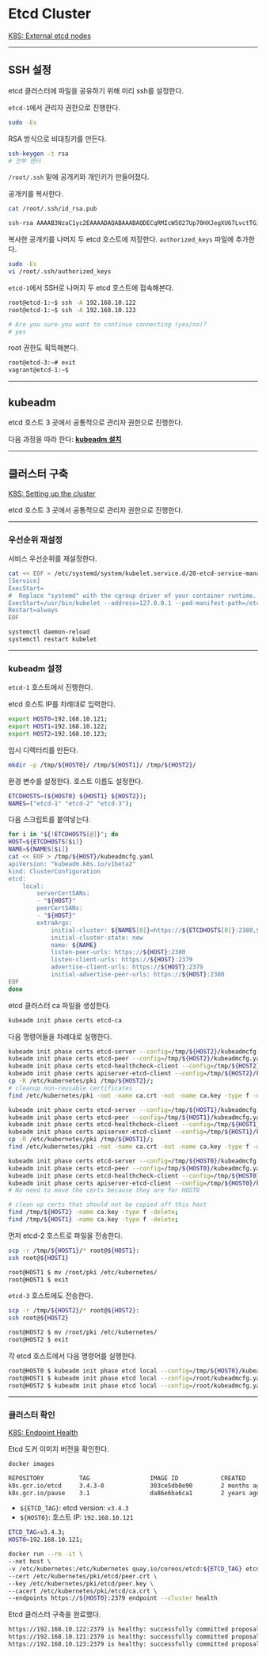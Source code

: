 # Etcd Cluster

[K8S: External etcd nodes](https://kubernetes.io/docs/setup/production-environment/tools/kubeadm/high-availability/#external-etcd-nodes)

---

## SSH 설정

etcd 클러스터에 파일을 공유하기 위해 미리 ssh를 설정한다.

`etcd-1`에서 관리자 권한으로 진행한다.

```bash
sudo -Es
```

RSA 방식으로 비대칭키를 만든다.

```bash
ssh-keygen -t rsa
# 전부 엔터
```

`/root/.ssh` 밑에 공개키와 개인키가 만들어졌다.

공개키를 복사한다.

```bash
cat /root/.ssh/id_rsa.pub

ssh-rsa AAAAB3NzaC1yc2EAAAADAQABAAABAQDECqRMIcW5O27Up70HXJegXU67LvctTGibTq3Wr5EXuTpVWstO1oWFUfV1VsiCLqWyNkFlA9KDbwo42sdl2Nr7wwxknK9BhYUamiswHs2ijr2+7mYlbxubO5+UQfhTsKxWUM3pan4y+32kd2wJIUNEoE4CrZxoP2IB7CA7OAV/06EFrumWpnNPVUOPVJBHE0Qu5kquHsZ4nLL7hfrOyvTR/g2IoANuUUhse1vZ/6I/Fgd78qnL7TL0ssSxuPtg+zo0D0iIoImFbFEu+gTIo/u5NzQAeTcax/3tDq2G28ByI+h37BUm97qFsRTpy676BagOp2DWlanIaz7GhdRtjPOF root@etcd-1
```

복사한 공개키를 나머지 두 etcd 호스트에 저장한다. `authorized_keys` 파일에 추가한다.

```bash
sudo -Es
vi /root/.ssh/authorized_keys
```

`etcd-1`에서 SSH로 나머지 두 etcd 호스트에 접속해본다.

```bash
root@etcd-1:~$ ssh -A 192.168.10.122
root@etcd-1:~$ ssh -A 192.168.10.123

# Are you sure you want to continue connecting (yes/no)?
# yes
```

root 권한도 획득해본다.

```bash
root@etcd-3:~# exit
vagrant@etcd-1:~$
```

---

## kubeadm

etcd 호스트 3 곳에서 공통적으로 관리자 권한으로 진행한다.

다음 과정을 따라 한다: **[kubeadm 설치](/docs/install-kubeadm.md)**

---

## 클러스터 구축

[K8S: Setting up the cluster](https://kubernetes.io/docs/setup/production-environment/tools/kubeadm/setup-ha-etcd-with-kubeadm/#setting-up-the-cluster)

etcd 호스트 3 곳에서 공통적으로 관리자 권한으로 진행한다.

---

### 우선순위 재설정

서비스 우선순위를 재설정한다.

```bash
cat << EOF > /etc/systemd/system/kubelet.service.d/20-etcd-service-manager.conf
[Service]
ExecStart=
#  Replace "systemd" with the cgroup driver of your container runtime. The default value in the kubelet is "cgroupfs".
ExecStart=/usr/bin/kubelet --address=127.0.0.1 --pod-manifest-path=/etc/kubernetes/manifests --cgroup-driver=systemd
Restart=always
EOF
```

```bash
systemctl daemon-reload
systemctl restart kubelet
```

---

### kubeadm 설정

`etcd-1` 호스트에서 진행한다.

etcd 호스트 IP를 차례대로 입력한다.

```bash
export HOST0=192.168.10.121;
export HOST1=192.168.10.122;
export HOST2=192.168.10.123;
```

임시 디렉터리를 만든다.

```bash
mkdir -p /tmp/${HOST0}/ /tmp/${HOST1}/ /tmp/${HOST2}/
```

환경 변수를 설정한다. 호스트 이름도 설정한다.

```bash
ETCDHOSTS=(${HOST0} ${HOST1} ${HOST2});
NAMES=("etcd-1" "etcd-2" "etcd-3");
```

다음 스크립트를 붙여넣는다.

```bash
for i in "${!ETCDHOSTS[@]}"; do
HOST=${ETCDHOSTS[$i]}
NAME=${NAMES[$i]}
cat << EOF > /tmp/${HOST}/kubeadmcfg.yaml
apiVersion: "kubeadm.k8s.io/v1beta2"
kind: ClusterConfiguration
etcd:
    local:
        serverCertSANs:
        - "${HOST}"
        peerCertSANs:
        - "${HOST}"
        extraArgs:
            initial-cluster: ${NAMES[0]}=https://${ETCDHOSTS[0]}:2380,${NAMES[1]}=https://${ETCDHOSTS[1]}:2380,${NAMES[2]}=https://${ETCDHOSTS[2]}:2380
            initial-cluster-state: new
            name: ${NAME}
            listen-peer-urls: https://${HOST}:2380
            listen-client-urls: https://${HOST}:2379
            advertise-client-urls: https://${HOST}:2379
            initial-advertise-peer-urls: https://${HOST}:2380
EOF
done
```

etcd 클러스터 ca 파일을 생성한다.

```bash
kubeadm init phase certs etcd-ca
```

다음 명령어들을 차례대로 실행한다.

```bash
kubeadm init phase certs etcd-server --config=/tmp/${HOST2}/kubeadmcfg.yaml;
kubeadm init phase certs etcd-peer --config=/tmp/${HOST2}/kubeadmcfg.yaml;
kubeadm init phase certs etcd-healthcheck-client --config=/tmp/${HOST2}/kubeadmcfg.yaml;
kubeadm init phase certs apiserver-etcd-client --config=/tmp/${HOST2}/kubeadmcfg.yaml;
cp -R /etc/kubernetes/pki /tmp/${HOST2}/;
# cleanup non-reusable certificates
find /etc/kubernetes/pki -not -name ca.crt -not -name ca.key -type f -delete;

kubeadm init phase certs etcd-server --config=/tmp/${HOST1}/kubeadmcfg.yaml;
kubeadm init phase certs etcd-peer --config=/tmp/${HOST1}/kubeadmcfg.yaml;
kubeadm init phase certs etcd-healthcheck-client --config=/tmp/${HOST1}/kubeadmcfg.yaml;
kubeadm init phase certs apiserver-etcd-client --config=/tmp/${HOST1}/kubeadmcfg.yaml;
cp -R /etc/kubernetes/pki /tmp/${HOST1}/;
find /etc/kubernetes/pki -not -name ca.crt -not -name ca.key -type f -delete;

kubeadm init phase certs etcd-server --config=/tmp/${HOST0}/kubeadmcfg.yaml;
kubeadm init phase certs etcd-peer --config=/tmp/${HOST0}/kubeadmcfg.yaml;
kubeadm init phase certs etcd-healthcheck-client --config=/tmp/${HOST0}/kubeadmcfg.yaml;
kubeadm init phase certs apiserver-etcd-client --config=/tmp/${HOST0}/kubeadmcfg.yaml;
# No need to move the certs because they are for HOST0

# clean up certs that should not be copied off this host
find /tmp/${HOST2} -name ca.key -type f -delete;
find /tmp/${HOST1} -name ca.key -type f -delete;
```

먼저 etcd-2 호스트로 파일을 전송한다.

```bash
scp -r /tmp/${HOST1}/* root@${HOST1}:
ssh root@${HOST1}

root@HOST1 $ mv /root/pki /etc/kubernetes/
root@HOST1 $ exit
```

`etcd-3` 호스트에도 전송한다.

```bash
scp -r /tmp/${HOST2}/* root@${HOST2}:
ssh root@${HOST2}

root@HOST2 $ mv /root/pki /etc/kubernetes/
root@HOST2 $ exit
```

각 etcd 호스트에서 다음 명령어를 실행한다.

```bash
root@HOST0 $ kubeadm init phase etcd local --config=/tmp/${HOST0}/kubeadmcfg.yaml
root@HOST1 $ kubeadm init phase etcd local --config=/root/kubeadmcfg.yaml
root@HOST2 $ kubeadm init phase etcd local --config=/root/kubeadmcfg.yaml
```

---

### 클러스터 확인

[K8S: Endpoint Health](https://github.com/etcd-io/etcd/tree/master/etcdctl#endpoint-health)

Etcd 도커 이미지 버전을 확인한다.

```bash
docker images
```

```bash
REPOSITORY          TAG                 IMAGE ID            CREATED             SIZE
k8s.gcr.io/etcd     3.4.3-0             303ce5db0e90        2 months ago        288MB
k8s.gcr.io/pause    3.1                 da86e6ba6ca1        2 years ago         742kB
```

- `${ETCD_TAG}`: etcd version: `v3.4.3`
- `${HOST0}`: 호스트 IP: `192.168.10.121`

```bash
ETCD_TAG=v3.4.3;
HOST0=192.168.10.121;

docker run --rm -it \
--net host \
-v /etc/kubernetes:/etc/kubernetes quay.io/coreos/etcd:${ETCD_TAG} etcdctl \
--cert /etc/kubernetes/pki/etcd/peer.crt \
--key /etc/kubernetes/pki/etcd/peer.key \
--cacert /etc/kubernetes/pki/etcd/ca.crt \
--endpoints https://${HOST0}:2379 endpoint --cluster health
```

Etcd 클러스터 구축을 완료했다.

```bash
https://192.168.10.122:2379 is healthy: successfully committed proposal: took = 19.321318ms
https://192.168.10.121:2379 is healthy: successfully committed proposal: took = 29.940281ms
https://192.168.10.123:2379 is healthy: successfully committed proposal: took = 30.706686ms
```
